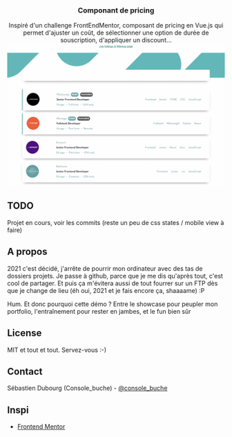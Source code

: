   <h3 align="center">Componant de pricing</h3>

  <p align="center">
    Inspiré d'un challenge FrontEndMentor, composant de pricing en Vue.js qui permet d'ajuster un coût, de sélectionner une option de durée de souscription, d'appliquer un discount... 

  <img src="https://github.com/Console-buche/vue-job_listings/blob/main/joblistings.gif?raw=true" alt="Le gif daft punk" />
</p>

  </p>

</p>


## TODO

Projet en cours, voir les commits (reste un peu de css states / mobile view à faire)

<!-- A propos  -->

## A propos

2021 c'est décidé, j'arrête de pourrir mon ordinateur avec des tas de dossiers projets. Je passe à github, parce que je me dis qu'après tout, c'est cool de partager. Et puis ça m'évitera aussi de tout fourrer sur un FTP dès que je change de lieu (éh oui, 2021 et je fais encore ça, shaaaame) :P

Hum.
Et donc pourquoi cette démo ? Entre le showcase pour peupler mon portfolio, l'entraînement pour rester en jambes, et le fun bien sûr 

<!-- LICENSE -->

## License

MIT et tout et tout. Servez-vous :-)

<!-- CONTACT -->

## Contact

Sébastien Dubourg (Console_buche) - [@console_buche](https://twitter.com/console_buche)

<!-- Inspi -->

## Inspi

- [Frontend Mentor](https://www.frontendmentor.io/challenges/)
